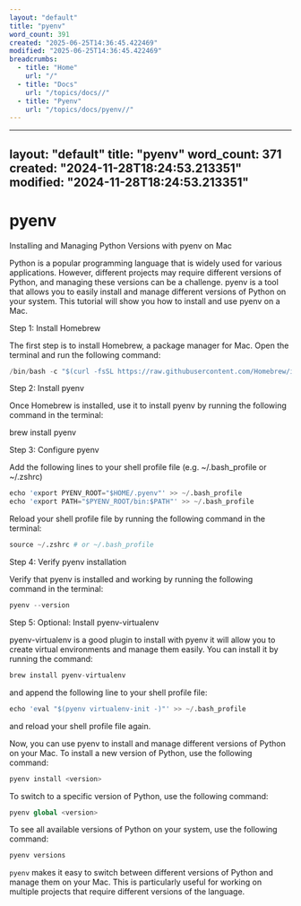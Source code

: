 ```yaml
---
layout: "default"
title: "pyenv"
word_count: 391
created: "2025-06-25T14:36:45.422469"
modified: "2025-06-25T14:36:45.422469"
breadcrumbs:
  - title: "Home"
    url: "/"
  - title: "Docs"
    url: "/topics/docs//"
  - title: "Pyenv"
    url: "/topics/docs/pyenv//"
---
```

---
layout: "default"
title: "pyenv"
word_count: 371
created: "2024-11-28T18:24:53.213351"
modified: "2024-11-28T18:24:53.213351"
---
# pyenv

Installing and Managing Python Versions with pyenv on Mac

Python is a popular programming language that is widely used for various applications. However, different projects may require different versions of Python, and managing these versions can be a challenge. pyenv is a tool that allows you to easily install and manage different versions of Python on your system. This tutorial will show you how to install and use pyenv on a Mac.

Step 1: Install Homebrew

The first step is to install Homebrew, a package manager for Mac. Open the terminal and run the following command:

```s
/bin/bash -c "$(curl -fsSL https://raw.githubusercontent.com/Homebrew/install/master/install.sh)"
```

Step 2: Install pyenv

Once Homebrew is installed, use it to install pyenv by running the following command in the terminal:

brew install pyenv

Step 3: Configure pyenv

Add the following lines to your shell profile file (e.g. ~/.bash_profile or ~/.zshrc)

```s
echo 'export PYENV_ROOT="$HOME/.pyenv"' >> ~/.bash_profile
echo 'export PATH="$PYENV_ROOT/bin:$PATH"' >> ~/.bash_profile
```

Reload your shell profile file by running the following command in the terminal:

```s
source ~/.zshrc # or ~/.bash_profile
```

Step 4: Verify pyenv installation

Verify that pyenv is installed and working by running the following command in the terminal:

```s
pyenv --version
```

Step 5: Optional: Install pyenv-virtualenv

pyenv-virtualenv is a good plugin to install with pyenv it will allow you to create virtual environments and manage them easily. You can install it by running the command:

```s
brew install pyenv-virtualenv
```

and append the following line to your shell profile file:

```s
echo 'eval "$(pyenv virtualenv-init -)"' >> ~/.bash_profile
```

and reload your shell profile file again.

Now, you can use pyenv to install and manage different versions of Python on your Mac. To install a new version of Python, use the following command:

```s
pyenv install <version>
```

To switch to a specific version of Python, use the following command:

```s
pyenv global <version>
```

To see all available versions of Python on your system, use the following command:

```s
pyenv versions
```

`pyenv` makes it easy to switch between different versions of Python and manage them on your Mac. This is particularly useful for working on multiple projects that require different versions of the language.
